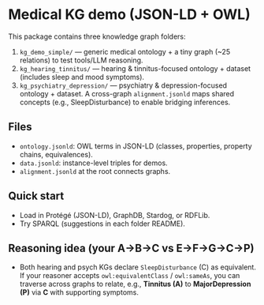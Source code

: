 
# Medical KG demo (JSON-LD + OWL)

This package contains three knowledge graph folders:
1. `kg_demo_simple/` — generic medical ontology + a tiny graph (~25 relations) to test tools/LLM reasoning.
2. `kg_hearing_tinnitus/` — hearing & tinnitus-focused ontology + dataset (includes sleep and mood symptoms).
3. `kg_psychiatry_depression/` — psychiatry & depression-focused ontology + dataset.
A cross-graph `alignment.jsonld` maps shared concepts (e.g., SleepDisturbance) to enable bridging inferences.

## Files
- `ontology.jsonld`: OWL terms in JSON-LD (classes, properties, property chains, equivalences).
- `data.jsonld`: instance-level triples for demos.
- `alignment.jsonld` at the root connects graphs.

## Quick start
- Load in Protégé (JSON-LD), GraphDB, Stardog, or RDFLib.
- Try SPARQL (suggestions in each folder README).

## Reasoning idea (your A→B→C vs E→F→G→C→P)
- Both hearing and psych KGs declare `SleepDisturbance` (C) as equivalent. If your reasoner accepts `owl:equivalentClass` / `owl:sameAs`, you can traverse across graphs to relate, e.g., **Tinnitus (A)** to **MajorDepression (P)** via **C** with supporting symptoms.
